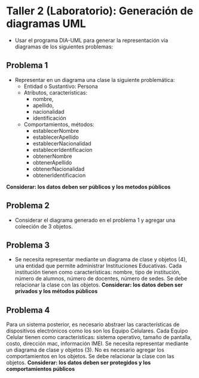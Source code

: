 # Taller 2 (Laboratorio): Generación de diagramas UML

* Usar el programa DIA-UML para generar la representación vía diagramas de los siguientes problemas:

## Problema 1

* Representar en un diagrama una clase la siguiente problemática:
	* Entidad o Sustantivo: Persona
	* Atributos, características: 
	 	* nombre, 
	 	* apellido, 
	 	* nacionalidad
	 	* identificación
	* Comportamientos, métodos: 
		* establecerNombre
		* establecerApellido
		* establecerNacionalidad
		* establecerIdentificacion
		* obtenerNombre
		* obtenerApellido
		* obtenerNacionalidad
		* obtenerIdentificacion

**Considerar: los datos deben ser públicos y los metodos públicos**

## Problema 2

* Considerar el diagrama generado en el problema 1 y agregar una coleeción de 3 objetos.

## Problema 3

* Se necesita representar mediante un diagrama de clase y objetos (4), una entidad que permite administrar Instituciones Educativas. Cada institución tienen como características: nombre, tipo de institución, número de alumnos, número de docentes, número de sedes.
Se debe relacionar la clase con las objetos. **Considerar: los datos deben ser privados y los métodos públicos**

## Problema 4

Para un sistema posterior, es necesario abstraer las características de dispositivos electrónicos como los son los Equipo Celulares. Cada Equipo Celular tienen como características: sistema operativo, tamaño de pantalla, costo, dirección mac, información IMEI. Se necesita representar mediante un diagrama de clase y objetos (3). No es necesario agregar los comportamientos en los objetos. Se debe relacionar la clase con las objetos. **Considerar: los datos deben ser protegidos y los comportamientos públicos**
 
